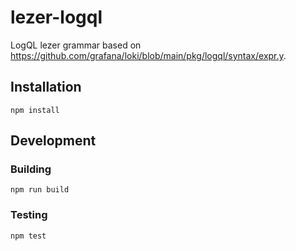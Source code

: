 # lezer-logql

LogQL lezer grammar based on https://github.com/grafana/loki/blob/main/pkg/logql/syntax/expr.y.

## Installation

```
npm install
```

## Development

### Building

```
npm run build
```

### Testing

```
npm test
```
